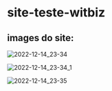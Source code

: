 # site-teste-witbiz

## images do site:

![2022-12-14_23-34](https://user-images.githubusercontent.com/119881573/207759185-fdb02ce8-48a2-403c-b115-97be96fc2b59.png)

![2022-12-14_23-34_1](https://user-images.githubusercontent.com/119881573/207759193-23843527-e192-4e0d-af7a-cd66710723ac.png)

![2022-12-14_23-35](https://user-images.githubusercontent.com/119881573/207759202-a383d376-83b7-405a-85ec-cd700661bc47.png)
